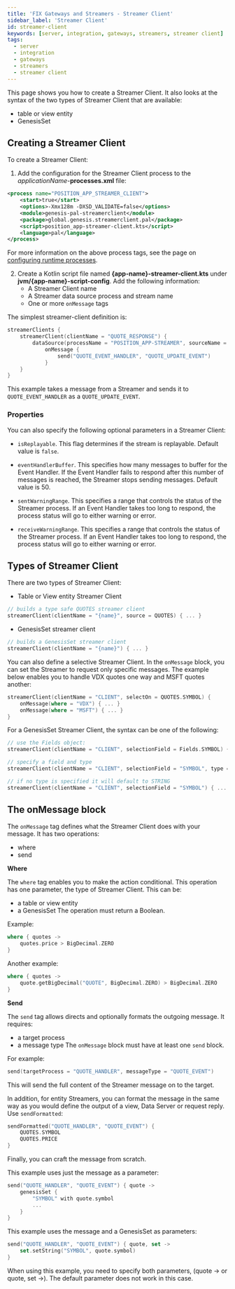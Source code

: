 ```yaml
---
title: 'FIX Gateways and Streamers - Streamer Client'
sidebar_label: 'Streamer Client'
id: streamer-client
keywords: [server, integration, gateways, streamers, streamer client]
tags:
  - server
  - integration
  - gateways
  - streamers
  - streamer client
---
```


This page shows you how to create a Streamer Client. It also looks at the syntax of the two types of Streamer Client that are available:

* table or view entity
* GenesisSet

## Creating a Streamer Client
To create a Streamer Client:

1. Add the configuration for the Streamer Client process to the _applicationName_-**processes.xml** file:

```xml
<process name="POSITION_APP_STREAMER_CLIENT">
    <start>true</start>
    <options>-Xmx128m -DXSD_VALIDATE=false</options>
    <module>genesis-pal-streamerclient</module>
    <package>global.genesis.streamerclient.pal</package>
    <script>position_app-streamer-client.kts</script>
	<language>pal</language>
</process>
```

For more information on the above process tags, see the page on [configuring runtime processes](server/data-server/configuring-runtime).

2. Create a Kotlin script file named **{app-name}-streamer-client.kts** under **jvm/{app-name}-script-config**. Add the following information:
    * A Streamer Client name
    * A Streamer data source process and stream name
    * One or more `onMessage` tags

The simplest streamer-client definition is:
```kotlin
streamerClients {
    streamerClient(clientName = "QUOTE_RESPONSE") {
        dataSource(processName = "POSITION_APP-STREAMER", sourceName = "ORDERS_OUT")
            onMessage {
                send("QUOTE_EVENT_HANDLER", "QUOTE_UPDATE_EVENT")
            }
    }
}
```

This example takes a message from a Streamer and sends it to `QUOTE_EVENT_HANDLER` as a `QUOTE_UPDATE_EVENT`.

### Properties
You can also specify the following optional parameters in a Streamer Client:

* `isReplayable`. This flag determines if the stream is replayable. Default value is `false`.

* `eventHandlerBuffer`. This specifies how many messages to buffer for the Event Handler. If the Event Handler fails to respond after this number of messages is reached, the Streamer stops sending messages. Default value is 50.

* `sentWarningRange`. This specifies a range that controls the status of the Streamer process.  If an Event Handler takes too long to respond, the process status will go to either warning or error.

* `receiveWarningRange`. This specifies a range that controls the status of the Streamer process.  If an Event Handler takes too long to respond, the process status will go to either warning or error.

## Types of Streamer Client

There are two types of Streamer Client:

* Table or View entity Streamer Client
```kotlin
// builds a type safe QUOTES streamer client
streamerClient(clientName = "{name}", source = QUOTES) { ... }
```
* GenesisSet streamer client
```kotlin
// builds a GenesisSet streamer client
streamerClient(clientName = "{name}") { ... }
```

You can also define a selective Streamer Client. In the `onMessage` block, you can set the Streamer to request only specific messages. The example below enables you to handle VDX quotes one way and MSFT quotes another:


```kotlin
streamerClient(clientName = "CLIENT", selectOn = QUOTES.SYMBOL) {
    onMessage(where = "VDX") { ... }
    onMessage(where = "MSFT") { ... }
}
```

For a GenesisSet Streamer Client, the syntax can be one of the following:

```kotlin
// use the Fields object:
streamerClient(clientName = "CLIENT", selectionField = Fields.SYMBOL) { ... }

// specify a field and type
streamerClient(clientName = "CLIENT", selectionField = "SYMBOL", type = INTEGER) { ... }

// if no type is specified it will default to STRING
streamerClient(clientName = "CLIENT", selectionField = "SYMBOL") { ... }
```

## The onMessage block
The `onMessage` tag defines what the Streamer Client does with your message. It has two operations:

* where
* send

**Where**

The `where` tag enables you to make the action conditional. This operation has one parameter, the type of Streamer Client. This can be:
* a table or view entity
* a GenesisSet
  The operation must return a Boolean.

Example:

```kotlin
where { quotes ->
    quotes.price > BigDecimal.ZERO
}
```
Another example:
```kotlin
where { quotes ->
    quote.getBigDecimal("QUOTE", BigDecimal.ZERO) > BigDecimal.ZERO
}
```

**Send**

The `send` tag allows directs and optionally formats the outgoing message.
It requires:
* a target process
* a message type
  The `onMessage` block must have at least one `send` block.

For example:
```kotlin
send(targetProcess = "QUOTE_HANDLER", messageType = "QUOTE_EVENT")
```

This will send the full content of the Streamer message on to the target.

In addition, for entity Streamers, you can format the message in the same way as you would define the output of a view, Data Server or request reply. Use `sendFormatted`:

```kotlin
sendFormatted("QUOTE_HANDLER", "QUOTE_EVENT") {
    QUOTES.SYMBOL
    QUOTES.PRICE
}
```
Finally, you can craft the message from scratch.

This example uses just the message as a parameter:

```kotlin
send("QUOTE_HANDLER", "QUOTE_EVENT") { quote ->
    genesisSet {
        "SYMBOL" with quote.symbol
        ...
    }
}
```
This example uses the message and a GenesisSet as parameters:

```kotlin
send("QUOTE_HANDLER", "QUOTE_EVENT") { quote, set ->
    set.setString("SYMBOL", quote.symbol)
}
```
When using this example, you need to specify both parameters, (quote -> or quote, set ->). The default parameter does not work in this case.